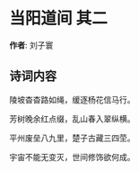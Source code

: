 # 当阳道间  其二

**作者**: 刘子寰

## 诗词内容

陵坡杳杳路如绳，缓逐杨花信马行。

芳树晚余红点缀，乱山春入翠纵横。

平州废垒八九里，楚子古藏三四茔。

宇宙不能无变灭，世间修饰欲何成。

